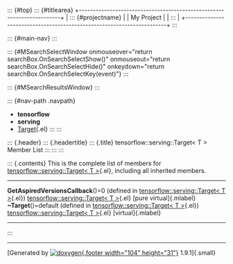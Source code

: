 ::: {#top}
::: {#titlearea}
+-----------------------------------------------------------------------+
| ::: {#projectname}                                                    |
| My Project                                                            |
| :::                                                                   |
+-----------------------------------------------------------------------+
:::

::: {#main-nav}
:::

::: {#MSearchSelectWindow onmouseover="return searchBox.OnSearchSelectShow()" onmouseout="return searchBox.OnSearchSelectHide()" onkeydown="return searchBox.OnSearchSelectKey(event)"}
:::

::: {#MSearchResultsWindow}
:::

::: {#nav-path .navpath}
-   **tensorflow**
-   **serving**
-   [Target](classtensorflow_1_1serving_1_1Target.html){.el}
:::
:::

::: {.header}
::: {.headertitle}
::: {.title}
tensorflow::serving::Target\< T \> Member List
:::
:::
:::

::: {.contents}
This is the complete list of members for [tensorflow::serving::Target\<
T \>](classtensorflow_1_1serving_1_1Target.html){.el}, including all
inherited members.

  -------------------------------------------------------------------------------------------------------------------------------------- -------------------------------------------------------------------------------------- -------------------------
  **GetAspiredVersionsCallback**()=0 (defined in [tensorflow::serving::Target\< T \>](classtensorflow_1_1serving_1_1Target.html){.el})   [tensorflow::serving::Target\< T \>](classtensorflow_1_1serving_1_1Target.html){.el}   [pure virtual]{.mlabel}
  **\~Target**()=default (defined in [tensorflow::serving::Target\< T \>](classtensorflow_1_1serving_1_1Target.html){.el})               [tensorflow::serving::Target\< T \>](classtensorflow_1_1serving_1_1Target.html){.el}   [virtual]{.mlabel}
  -------------------------------------------------------------------------------------------------------------------------------------- -------------------------------------------------------------------------------------- -------------------------
:::

------------------------------------------------------------------------

[Generated by [![doxygen](doxygen.svg){.footer width="104"
height="31"}](https://www.doxygen.org/index.html) 1.9.1]{.small}
